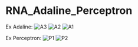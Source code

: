 # RNA_Adaline_Perceptron
Ex Adaline:
![A3](https://github.com/HermitKN/RNA_Adaline_Perceptron/assets/118924734/295431a1-3fae-4c87-9a09-30da46271811)
![A2](https://github.com/HermitKN/RNA_Adaline_Perceptron/assets/118924734/c3113830-5450-41a8-9bb2-467f70cff295)
![A1](https://github.com/HermitKN/RNA_Adaline_Perceptron/assets/118924734/266253f5-34bc-48c8-943b-1cc6c41a699b)

Ex Perceptron:
![P1](https://github.com/HermitKN/RNA_Adaline_Perceptron/assets/118924734/9e36c008-8f2f-4588-97a7-0d8d28d3b96b)
![P2](https://github.com/HermitKN/RNA_Adaline_Perceptron/assets/118924734/fb471139-8fd2-4f84-aec8-2694a0333588)
